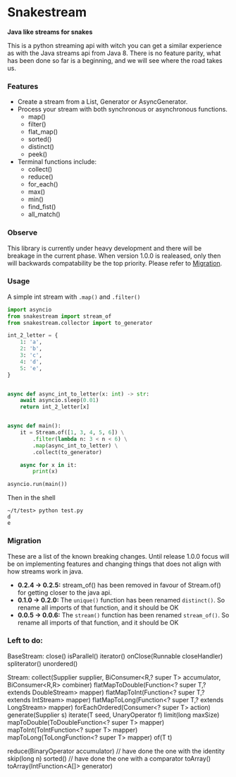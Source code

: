 # Snakestream
**Java like streams for snakes**

This is a python streaming api with witch you can get a similar experience as with the Java streams api from Java 8. There is no feature parity, what has been done so far is a beginning, and we will see where the road takes us.

### Features
- Create a stream from a List, Generator or AsyncGenerator.
- Process your stream with both synchronous or asynchronous functions.
	- map()
	- filter()
	- flat_map()
    - sorted()
    - distinct()
    - peek()
- Terminal functions include:
	- collect()
	- reduce()
    - for_each()
    - max()
    - min()
    - find_fist()
    - all_match()

### Observe
This library is currently under heavy development and there will be breakage in the current phase. When version 1.0.0 is realeased, only then will backwards compatability be the top priority. Please refer to [Migration](#migration).


### Usage
A simple int stream with `.map()` and `.filter()`
```python
import asyncio
from snakestream import stream_of
from snakestream.collector import to_generator

int_2_letter = {
    1: 'a',
    2: 'b',
    3: 'c',
    4: 'd',
    5: 'e',
}


async def async_int_to_letter(x: int) -> str:
    await asyncio.sleep(0.01)
    return int_2_letter[x]


async def main():
    it = Stream.of([1, 3, 4, 5, 6]) \
        .filter(lambda n: 3 < n < 6) \
        .map(async_int_to_letter) \
        .collect(to_generator)

    async for x in it:
        print(x)

asyncio.run(main())

```
Then in the shell
```shell
~/t/test> python test.py
d
e
```

### Migration
These are a list of the known breaking changes. Until release 1.0.0 focus will be on implementing features and changing things that does not align with how streams work in java.
- **0.2.4 -> 0.2.5:** stream_of() has been removed in favour of Stream.of() for getting closer to the java api.
- **0.1.0 -> 0.2.0:** The `unique()` function has been renamed `distinct()`. So rename all imports of that function, and it should be OK
- **0.0.5 -> 0.0.6:** The `stream()` function has been renamed `stream_of()`. So rename all imports of that function, and it should be OK

### Left to do:

BaseStream:
close()
isParallel()
iterator()
onClose(Runnable closeHandler)
spliterator()
unordered()

Stream:
collect(Supplier<R> supplier, BiConsumer<R,? super T> accumulator, BiConsumer<R,R> combiner)
flatMapToDouble(Function<? super T,? extends DoubleStream> mapper)
flatMapToInt(Function<? super T,? extends IntStream> mapper)
flatMapToLong(Function<? super T,? extends LongStream> mapper)
forEachOrdered(Consumer<? super T> action)
generate(Supplier<T> s)
iterate(T seed, UnaryOperator<T> f)
limit(long maxSize)
mapToDouble(ToDoubleFunction<? super T> mapper)
mapToInt(ToIntFunction<? super T> mapper)
mapToLong(ToLongFunction<? super T> mapper)
of(T t)

reduce(BinaryOperator<T> accumulator) // have done the one with the identity
skip(long n)
sorted() // have done the one with a comparator
toArray()
toArray(IntFunction<A[]> generator)

